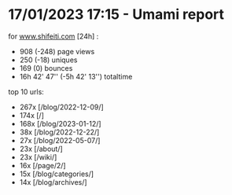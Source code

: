 # 17/01/2023 17:15 - Umami report
for www.shifeiti.com [24h] :

 - 908 (-248) page views
 - 250 (-18) uniques
 - 169 (0) bounces
 - 16h 42' 47'' (-5h 42' 13'') totaltime


top 10 urls:
 - 267x [/blog/2022-12-09/]
 - 174x [/]
 - 168x [/blog/2023-01-12/]
 - 38x [/blog/2022-12-22/]
 - 27x [/blog/2022-05-07/]
 - 23x [/about/]
 - 23x [/wiki/]
 - 16x [/page/2/]
 - 15x [/blog/categories/]
 - 14x [/blog/archives/]


